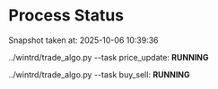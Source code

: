# Process Status

Snapshot taken at: 2025-10-06 10:39:36

../wintrd/trade_algo.py --task price_update: **RUNNING**

../wintrd/trade_algo.py --task buy_sell: **RUNNING**

